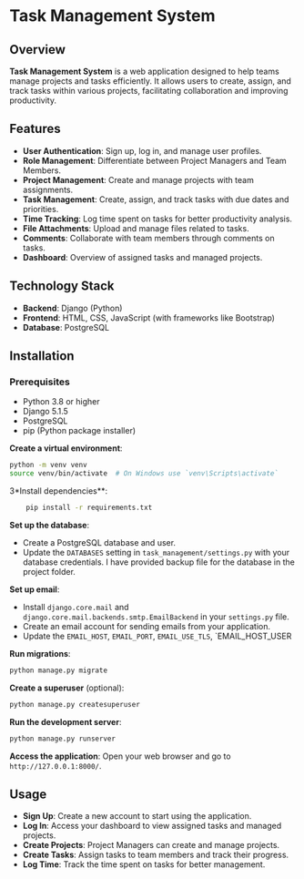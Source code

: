 # Task Management System

## Overview
**Task Management System** is a web application designed to help teams manage projects and tasks efficiently. It allows users to create, assign, and track tasks within various projects, facilitating collaboration and improving productivity.

## Features
- **User Authentication**: Sign up, log in, and manage user profiles.
- **Role Management**: Differentiate between Project Managers and Team Members.
- **Project Management**: Create and manage projects with team assignments.
- **Task Management**: Create, assign, and track tasks with due dates and priorities.
- **Time Tracking**: Log time spent on tasks for better productivity analysis.
- **File Attachments**: Upload and manage files related to tasks.
- **Comments**: Collaborate with team members through comments on tasks.
- **Dashboard**: Overview of assigned tasks and managed projects.

## Technology Stack
- **Backend**: Django (Python)
- **Frontend**: HTML, CSS, JavaScript (with frameworks like Bootstrap)
- **Database**: PostgreSQL

## Installation

### Prerequisites
- Python 3.8 or higher
- Django 5.1.5
- PostgreSQL
- pip (Python package installer) 



**Create a virtual environment**:
   ```bash
   python -m venv venv
   source venv/bin/activate  # On Windows use `venv\Scripts\activate`
   ```

3*Install dependencies**:
 ```bash
     pip install -r requirements.txt
  ```

**Set up the database**:
   - Create a PostgreSQL database and user.
   - Update the `DATABASES` setting in `task_management/settings.py` with your database credentials.
   I have provided backup file for the database in the project folder.

**Set up email**:
   - Install `django.core.mail` and `django.core.mail.backends.smtp.EmailBackend` in your `settings.py` file.
   - Create an email account for sending emails from your application.
   - Update the `EMAIL_HOST`, `EMAIL_PORT`, `EMAIL_USE_TLS`, `EMAIL_HOST_USER

**Run migrations**:
   ```bash
   python manage.py migrate
   ```

**Create a superuser** (optional):
   ```bash
   python manage.py createsuperuser
   ```

**Run the development server**:
   ```bash
   python manage.py runserver
   ```

**Access the application**:
   Open your web browser and go to `http://127.0.0.1:8000/`.

## Usage
- **Sign Up**: Create a new account to start using the application.
- **Log In**: Access your dashboard to view assigned tasks and managed projects.
- **Create Projects**: Project Managers can create and manage projects.
- **Create Tasks**: Assign tasks to team members and track their progress.
- **Log Time**: Track the time spent on tasks for better management.

